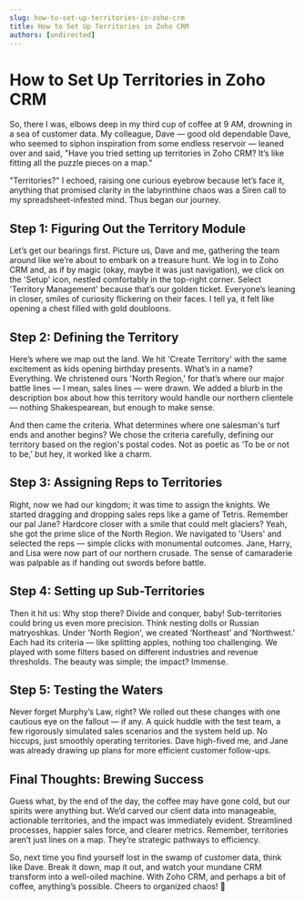 ```yaml
---
slug: how-to-set-up-territories-in-zoho-crm
title: How to Set Up Territories in Zoho CRM
authors: [undirected]
---
```


# How to Set Up Territories in Zoho CRM

So, there I was, elbows deep in my third cup of coffee at 9 AM, drowning in a sea of customer data. My colleague, Dave — good old dependable Dave, who seemed to siphon inspiration from some endless reservoir — leaned over and said, "Have you tried setting up territories in Zoho CRM? It’s like fitting all the puzzle pieces on a map."

"Territories?" I echoed, raising one curious eyebrow because let’s face it, anything that promised clarity in the labyrinthine chaos was a Siren call to my spreadsheet-infested mind. Thus began our journey.

## Step 1: Figuring Out the Territory Module

Let’s get our bearings first. Picture us, Dave and me, gathering the team around like we’re about to embark on a treasure hunt. We log in to Zoho CRM and, as if by magic (okay, maybe it was just navigation), we click on the 'Setup' icon, nestled comfortably in the top-right corner. Select 'Territory Management' because that’s our golden ticket. Everyone’s leaning in closer, smiles of curiosity flickering on their faces. I tell ya, it felt like opening a chest filled with gold doubloons.

## Step 2: Defining the Territory

Here’s where we map out the land. We hit 'Create Territory' with the same excitement as kids opening birthday presents. What’s in a name? Everything. We christened ours 'North Region,' for that’s where our major battle lines — I mean, sales lines — were drawn. We added a blurb in the description box about how this territory would handle our northern clientele — nothing Shakespearean, but enough to make sense.

And then came the criteria. What determines where one salesman's turf ends and another begins? We chose the criteria carefully, defining our territory based on the region's postal codes. Not as poetic as ‘To be or not to be,’ but hey, it worked like a charm.

## Step 3: Assigning Reps to Territories

Right, now we had our kingdom; it was time to assign the knights. We started dragging and dropping sales reps like a game of Tetris. Remember our pal Jane? Hardcore closer with a smile that could melt glaciers? Yeah, she got the prime slice of the North Region. We navigated to 'Users' and selected the reps — simple clicks with monumental outcomes. Jane, Harry, and Lisa were now part of our northern crusade. The sense of camaraderie was palpable as if handing out swords before battle.

## Step 4: Setting up Sub-Territories

Then it hit us: Why stop there? Divide and conquer, baby! Sub-territories could bring us even more precision. Think nesting dolls or Russian matryoshkas. Under 'North Region', we created ‘Northeast’ and ‘Northwest.' Each had its criteria — like splitting apples, nothing too challenging. We played with some filters based on different industries and revenue thresholds. The beauty was simple; the impact? Immense.

## Step 5: Testing the Waters

Never forget Murphy’s Law, right? We rolled out these changes with one cautious eye on the fallout — if any. A quick huddle with the test team, a few rigorously simulated sales scenarios and the system held up. No hiccups, just smoothly operating territories. Dave high-fived me, and Jane was already drawing up plans for more efficient customer follow-ups.

## Final Thoughts: Brewing Success

Guess what, by the end of the day, the coffee may have gone cold, but our spirits were anything but. We’d carved our client data into manageable, actionable territories, and the impact was immediately evident. Streamlined processes, happier sales force, and clearer metrics. Remember, territories aren’t just lines on a map. They’re strategic pathways to efficiency.

So, next time you find yourself lost in the swamp of customer data, think like Dave. Break it down, map it out, and watch your mundane CRM transform into a well-oiled machine. With Zoho CRM, and perhaps a bit of coffee, anything’s possible. Cheers to organized chaos! 🚀